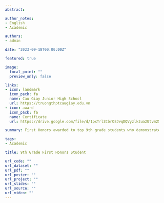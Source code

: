 ```yaml
---
abstract: 

author_notes:
- English
- Academic

authors:
- admin

date: "2023-09-18T00:00:00Z"

featured: true

image:
  focal_point: ""
  preview_only: false

links:
- icon: landmark
  icon_pack: fa
  name: Cau Giay Junior High School
  url: https://truongthptcaugiay.edu.vn
- icon: award
  icon_pack: fa
  name: Certificate
  url: https://drive.google.com/file/d/1pxTrlZCbrO8JvqDQVyzlk2ua2Utvm25b/view?usp=sharing

summary: First Honors awarded to top 9th grade students who demonstrated outstanding academic excellence and extracurricular involvement.

tags: 
- Academic

title: 9th Grade First Honors Student

url_code: ""
url_dataset: ""
url_pdf: ""
url_poster: ""
url_project: ""
url_slides: ""
url_source: ""
url_video: ""
---
```

